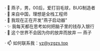 · 👋 燕子，男，00后，爱打羽毛球，BUG制造者<BR/>
· 🔴 来自中国，理想是全栈工程师<BR/>
· 🔭 我现在正在开发"燕子启动器"<BR/>
· ✨ 我每天都在思考如何把脑子里的钱存入银行<BR/>
· 🥇 这个世界不会因为你的放弃而放弃 — 燕子<BR/>

· 📫 如何联系我：yz@yzgzs.top<BR/>
